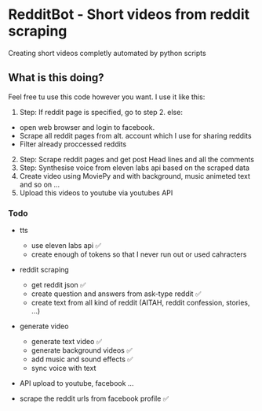 # RedditBot - Short videos from reddit scraping
Creating short videos completly automated by python scripts

## What is this doing?

Feel free tu use this code however you want. I use it like this:

1. Step: If reddit page is specified, go to step 2. else:
* open web browser and login to facebook. 
* Scrape all reddit pages from alt. account which I use for sharing reddits 
* Filter already proccessed reddits

2. Step: Scrape reddit pages and get post Head lines and all the comments
3. Step: Synthesise voice from eleven labs api based on the scraped data
4. Create video using MoviePy and with background, music animeted text and so on ...
5. Upload this videos to youtube via youtubes API


### Todo

* tts
    * use eleven labs api ✅
    * create enough of tokens so that I never run out or used cahracters

* reddit scraping
    * get reddit json ✅
    * create question and answers from ask-type reddit ✅
    * create text from all kind of reddit (AITAH, reddit confession, stories, ...)

* generate video
    * generate text video ✅
    * generate background videos ✅
    * add music and sound effects ✅
    * sync voice with text

* API upload to youtube, facebook ...

* scrape the reddit urls from facebook profile ✅
